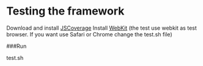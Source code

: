 # Testing the framework


Download and install [JSCoverage](http://siliconforks.com/jscoverage/) 
Install [WebKit](http://nightly.webkit.org/) (the test use webkit as test browser. If you want use Safari or Chrome change the test.sh file)

###Run

test.sh


